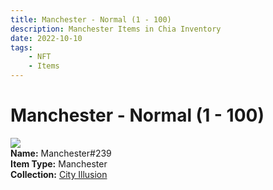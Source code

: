 ```yaml
---
title: Manchester - Normal (1 - 100)
description: Manchester Items in Chia Inventory
date: 2022-10-10
tags:
    - NFT
    - Items
---
```


# Manchester - Normal (1 - 100)
<div class="item_thumbnail">
<img loading="lazy" src="https://w3pm6nwu23pdqs2w2rp4r3ewakn7are3hg6aqcxnv4s5duwujm.arweave.net/tt7PNtTW3jhLVtRfyOy-WApvwRJs5vAgK7a8l0dLUS4"><br/>
<div><strong>Name:</strong> Manchester#239</div>
<div><strong>Item Type:</strong> Manchester</div>
<div><strong>Collection:</strong> <a href="https://www.spacescan.io/xch/nft/collection/col1lend2dcn558km4wcwta4xnkfv3xpcmlp9kyt0m909emvfxechlyqdl5ndg">City Illusion</a></div>
</div>

